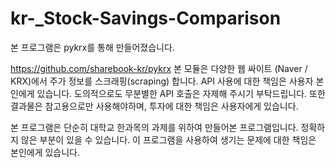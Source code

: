 # kr-_Stock-Savings-Comparison
본 프로그램은
pykrx를 통해 만들어졌습니다.

https://github.com/sharebook-kr/pykrx
본 모듈은 다양한 웹 싸이트 (Naver / KRX)에서 주가 정보를 스크래핑(scraping) 합니다. API 사용에 대한 책임은 사용자 본인에게 있습니다. 도의적으로도 무분별한 API 호출은 자제해 주시기 부탁드립니다. 또한 결과물은 참고용으로만 사용해야하며, 투자에 대한 책임은 사용자에게 있습니다.

본 프로그램은 단순히 대학교 한과목의 과제를 위하여 만들어본 프로그램입니다.
정확하지 않은 부분이 있을 수 있습니다.
이 프로그램을 사용하여 생기는 문제에 대한 책임은 본인에게 있습니다.
